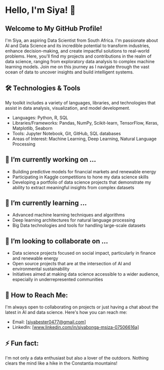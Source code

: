# Hello, I'm Siya! 👋

## Welcome to My GitHub Profile!

I'm Siya, an aspiring Data Scientist from South Africa. I'm passionate about AI and Data Science and its incredible potential to transform industries, enhance decision-making, and create impactful solutions to real-world problems. Here, you'll find my projects and contributions in the realm of data science, ranging from exploratory data analysis to complex machine learning models. Join me on this journey as I navigate through the vast ocean of data to uncover insights and build intelligent systems.

## 🛠️ Technologies & Tools
My toolkit includes a variety of languages, libraries, and technologies that assist in data analysis, visualization, and model development.

- Languages: Python, R, SQL
- Libraries/Frameworks: Pandas, NumPy, Scikit-learn, TensorFlow, Keras, Matplotlib, Seaborn
- Tools: Jupyter Notebook, Git, GitHub, SQL databases
- Areas of Interest: Machine Learning, Deep Learning, Natural Language Processing

## 🔭 I’m currently working on ...
- Building predictive models for financial markets and renewable energy
- Participating in Kaggle competitions to hone my data science skills
- Developing a portfolio of data science projects that demonstrate my ability to extract meaningful insights from complex datasets

## 🌱 I’m currently learning ...
- Advanced machine learning techniques and algorithms
- Deep learning architectures for natural language processing
- Big Data technologies and tools for handling large-scale datasets

## 👯 I’m looking to collaborate on ...
- Data science projects focused on social impact, particularly in finance and renewable energy
- Open source projects that are at the intersection of AI and environmental sustainability
- Initiatives aimed at making data science accessible to a wider audience, especially in underrepresented communities

## 🤝 How to Reach Me:
I'm always open to collaborating on projects or just having a chat about the latest in AI and data science. Here's how you can reach me:
- Email: [siyabester0477@gmail.com]
- LinkedIn: [www.linkedin.com/in/siyabonga-msiza-07506616a]

## ⚡ Fun fact:
I'm not only a data enthusiast but also a lover of the outdoors. Nothing clears the mind like a hike in the Constantia mountains!

